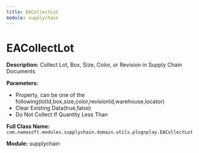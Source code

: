 ```yaml
---
title: EACollectLot
module: supplychain
---
```


# EACollectLot

**Description:** Collect Lot, Box, Size, Color, or Revision in Supply Chain Documents

**Parameters:**
- Property, can be one of the following(lotId,box,size,color,revisionId,warehouse,locator)
- Clear Existing Data(true,false)
- Do Not Collect If Quantity Less Than

**Full Class Name:** `com.namasoft.modules.supplychain.domain.utils.plugnplay.EACollectLot`

**Module:** supplychain

